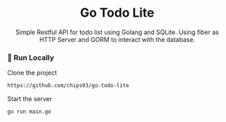 <div align='center'>

<h1>Go Todo Lite</h1>
<p>Simple Restful API for todo list using Golang and SQLite. Using fiber as HTTP Server and GORM to interact with the database.</p>

</div>

### :running: Run Locally

Clone the project

```bash
https://github.com/chips03/go-todo-lite
```
Start the server
```bash
go run main.go
```
